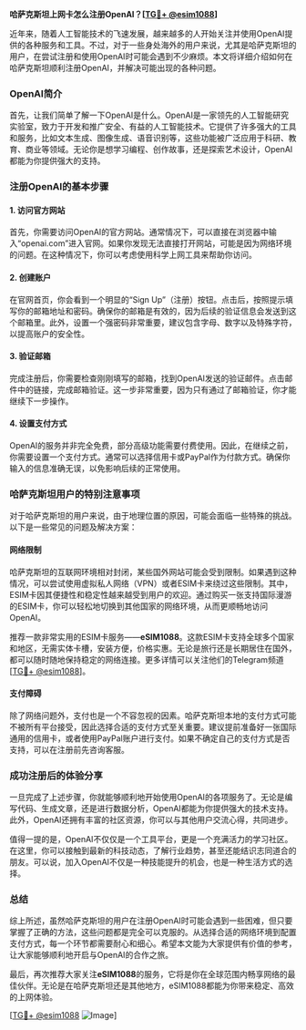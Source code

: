 **哈萨克斯坦上网卡怎么注册OpenAI？[[TG💪+ @esim1088](https://t.me/s/esim1088)]**

近年来，随着人工智能技术的飞速发展，越来越多的人开始关注并使用OpenAI提供的各种服务和工具。不过，对于一些身处海外的用户来说，尤其是哈萨克斯坦的用户，在尝试注册和使用OpenAI时可能会遇到不少麻烦。本文将详细介绍如何在哈萨克斯坦顺利注册OpenAI，并解决可能出现的各种问题。

### OpenAI简介

首先，让我们简单了解一下OpenAI是什么。OpenAI是一家领先的人工智能研究实验室，致力于开发和推广安全、有益的人工智能技术。它提供了许多强大的工具和服务，比如文本生成、图像生成、语音识别等，这些功能被广泛应用于科研、教育、商业等领域。无论你是想学习编程、创作故事，还是探索艺术设计，OpenAI都能为你提供强大的支持。

### 注册OpenAI的基本步骤

#### 1. 访问官方网站

首先，你需要访问OpenAI的官方网站。通常情况下，可以直接在浏览器中输入“openai.com”进入官网。如果你发现无法直接打开网站，可能是因为网络环境的问题。在这种情况下，你可以考虑使用科学上网工具来帮助你访问。

#### 2. 创建账户

在官网首页，你会看到一个明显的“Sign Up”（注册）按钮。点击后，按照提示填写你的邮箱地址和密码。确保你的邮箱是有效的，因为后续的验证信息会发送到这个邮箱里。此外，设置一个强密码非常重要，建议包含字母、数字以及特殊字符，以提高账户的安全性。

#### 3. 验证邮箱

完成注册后，你需要检查刚刚填写的邮箱，找到OpenAI发送的验证邮件。点击邮件中的链接，完成邮箱验证。这一步非常重要，因为只有通过了邮箱验证，你才能继续下一步操作。

#### 4. 设置支付方式

OpenAI的服务并非完全免费，部分高级功能需要付费使用。因此，在继续之前，你需要设置一个支付方式。通常可以选择信用卡或PayPal作为付款方式。确保你输入的信息准确无误，以免影响后续的正常使用。

### 哈萨克斯坦用户的特别注意事项

对于哈萨克斯坦的用户来说，由于地理位置的原因，可能会面临一些特殊的挑战。以下是一些常见的问题及解决方案：

#### 网络限制

哈萨克斯坦的互联网环境相对封闭，某些国外网站可能会受到限制。如果遇到这种情况，可以尝试使用虚拟私人网络（VPN）或者ESIM卡来绕过这些限制。其中，ESIM卡因其便捷性和稳定性越来越受到用户的欢迎。通过购买一张支持国际漫游的ESIM卡，你可以轻松地切换到其他国家的网络环境，从而更顺畅地访问OpenAI。

推荐一款非常实用的ESIM卡服务——**eSIM1088**。这款ESIM卡支持全球多个国家和地区，无需实体卡槽，安装方便，价格实惠。无论是旅行还是长期居住在国外，都可以随时随地保持稳定的网络连接。更多详情可以关注他们的Telegram频道[[TG💪+ @esim1088](https://t.me/s/esim1088)]。

#### 支付障碍

除了网络问题外，支付也是一个不容忽视的因素。哈萨克斯坦本地的支付方式可能不被所有平台接受，因此选择合适的支付方式至关重要。建议提前准备好一张国际通用的信用卡，或者使用PayPal账户进行支付。如果不确定自己的支付方式是否支持，可以在注册前先咨询客服。

### 成功注册后的体验分享

一旦完成了上述步骤，你就能够顺利地开始使用OpenAI的各项服务了。无论是编写代码、生成文章，还是进行数据分析，OpenAI都能为你提供强大的技术支持。此外，OpenAI还拥有丰富的社区资源，你可以与其他用户交流心得，共同进步。

值得一提的是，OpenAI不仅仅是一个工具平台，更是一个充满活力的学习社区。在这里，你可以接触到最新的科技动态，了解行业趋势，甚至还能结识志同道合的朋友。可以说，加入OpenAI不仅是一种技能提升的机会，也是一种生活方式的选择。

### 总结

综上所述，虽然哈萨克斯坦的用户在注册OpenAI时可能会遇到一些困难，但只要掌握了正确的方法，这些问题都是完全可以克服的。从选择合适的网络环境到配置支付方式，每一个环节都需要耐心和细心。希望本文能为大家提供有价值的参考，让大家能够顺利地开启与OpenAI的合作之旅。

最后，再次推荐大家关注**eSIM1088**的服务，它将是你在全球范围内畅享网络的最佳伙伴。无论是在哈萨克斯坦还是其他地方，eSIM1088都能为你带来稳定、高效的上网体验。

[[TG💪+ @esim1088](https://t.me/s/esim1088) ![Image](https://i.postimg.cc/4NQfJmqS/Snipaste-2025-05-13-00-14-12.png)]